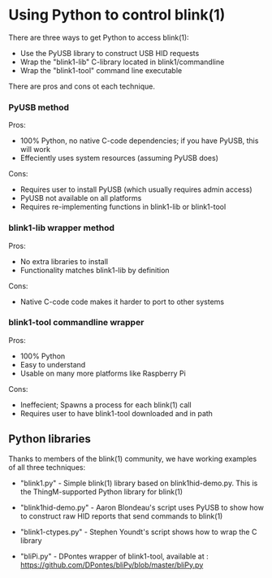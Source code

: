 Using Python to control blink(1)
================================

There are three ways to get Python to access blink(1): 

- Use the PyUSB library to construct USB HID requests
- Wrap the "blink1-lib" C-library located in blink1/commandline
- Wrap the "blink1-tool" command line executable

There are pros and cons ot each technique.

### PyUSB method ###

Pros:
- 100% Python, no native C-code dependencies; if you have PyUSB, this will work
- Effeciently uses system resources (assuming PyUSB does)

Cons:
- Requires user to install PyUSB (which usually requires admin access)
- PyUSB not available on all platforms 
- Requires re-implementing functions in blink1-lib or blink1-tool 

### blink1-lib wrapper method ###

Pros:
- No extra libraries to install
- Functionality matches blink1-lib by definition

Cons:
- Native C-code code makes it harder to port to other systems

### blink1-tool commandline wrapper ###

Pros:
- 100% Python
- Easy to understand
- Usable on many more platforms like Raspberry Pi

Cons:
- Ineffecient; Spawns a process for each blink(1) call
- Requires user to have blink1-tool downloaded and in path


Python libraries
----------------

Thanks to members of the blink(1) community, we have working examples of all three techniques:

- "blink1.py" - Simple blink(1) library based on blink1hid-demo.py.  This is the ThingM-supported Python library for blink(1)

- "blink1hid-demo.py" - Aaron Blondeau's script uses PyUSB to show how to construct raw HID reports 
that send commands to blink(1)

- "blink1-ctypes.py"  - Stephen Youndt's script shows how to wrap the C library

- "bliPi.py" - DPontes wrapper of blink1-tool, available at : https://github.com/DPontes/bliPy/blob/master/bliPy.py


